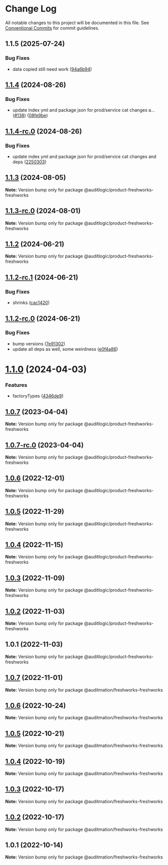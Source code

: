 # Change Log

All notable changes to this project will be documented in this file.
See [Conventional Commits](https://conventionalcommits.org) for commit guidelines.

## 1.1.5 (2025-07-24)


### Bug Fixes

* data copied still need work ([94a6b94](https://github.com/zerobias-org/product/commit/94a6b942fb0516367548599d739529536132755a))





## [1.1.4](https://github.com/auditlogic/product/compare/@auditlogic/product-freshworks-freshworks@1.1.3...@auditlogic/product-freshworks-freshworks@1.1.4) (2024-08-26)


### Bug Fixes

* update index yml and package json for prod/service cat changes a… ([#138](https://github.com/auditlogic/product/issues/138)) ([08fe9be](https://github.com/auditlogic/product/commit/08fe9beb1c8457462a19bc69caa02e6212d97e1a))





## [1.1.4-rc.0](https://github.com/auditlogic/product/compare/@auditlogic/product-freshworks-freshworks@1.1.3...@auditlogic/product-freshworks-freshworks@1.1.4-rc.0) (2024-08-26)


### Bug Fixes

* update index yml and package json for prod/service cat changes and deps ([2250303](https://github.com/auditlogic/product/commit/225030363a363608240135b7ebed386b28f01e4b))





## [1.1.3](https://github.com/auditlogic/product/compare/@auditlogic/product-freshworks-freshworks@1.1.2...@auditlogic/product-freshworks-freshworks@1.1.3) (2024-08-05)

**Note:** Version bump only for package @auditlogic/product-freshworks-freshworks





## [1.1.3-rc.0](https://github.com/auditlogic/product/compare/@auditlogic/product-freshworks-freshworks@1.1.2...@auditlogic/product-freshworks-freshworks@1.1.3-rc.0) (2024-08-01)

**Note:** Version bump only for package @auditlogic/product-freshworks-freshworks





## [1.1.2](https://github.com/auditlogic/product/compare/@auditlogic/product-freshworks-freshworks@1.1.2-rc.1...@auditlogic/product-freshworks-freshworks@1.1.2) (2024-06-21)

**Note:** Version bump only for package @auditlogic/product-freshworks-freshworks





## [1.1.2-rc.1](https://github.com/auditlogic/product/compare/@auditlogic/product-freshworks-freshworks@1.1.2-rc.0...@auditlogic/product-freshworks-freshworks@1.1.2-rc.1) (2024-06-21)


### Bug Fixes

* shrinks ([cac1420](https://github.com/auditlogic/product/commit/cac14200fefcd8183ab69fe89a47bd3f70f563e9))





## [1.1.2-rc.0](https://github.com/auditlogic/product/compare/@auditlogic/product-freshworks-freshworks@1.1.0...@auditlogic/product-freshworks-freshworks@1.1.2-rc.0) (2024-06-21)


### Bug Fixes

* bump versions ([7e91302](https://github.com/auditlogic/product/commit/7e913023b8b312150ed7762c32fbbe616be71de5))
* update all deps as well, some weirdness ([e0f4a86](https://github.com/auditlogic/product/commit/e0f4a864714e2d3de6bbf3da014d5312fe53be2f))





# [1.1.0](https://github.com/auditlogic/product/compare/@auditlogic/product-freshworks-freshworks@1.0.7...@auditlogic/product-freshworks-freshworks@1.1.0) (2024-04-03)


### Features

* factoryTypes ([4346de9](https://github.com/auditlogic/product/commit/4346de92693aee892fccf725338ffc7b80ab182b))





## [1.0.7](https://github.com/auditlogic/product/compare/@auditlogic/product-freshworks-freshworks@1.0.6...@auditlogic/product-freshworks-freshworks@1.0.7) (2023-04-04)

**Note:** Version bump only for package @auditlogic/product-freshworks-freshworks





## [1.0.7-rc.0](https://github.com/auditlogic/product/compare/@auditlogic/product-freshworks-freshworks@1.0.6...@auditlogic/product-freshworks-freshworks@1.0.7-rc.0) (2023-04-04)

**Note:** Version bump only for package @auditlogic/product-freshworks-freshworks





## [1.0.6](https://github.com/auditlogic/product/compare/@auditlogic/product-freshworks-freshworks@1.0.5...@auditlogic/product-freshworks-freshworks@1.0.6) (2022-12-01)

**Note:** Version bump only for package @auditlogic/product-freshworks-freshworks





## [1.0.5](https://github.com/auditlogic/product/compare/@auditlogic/product-freshworks-freshworks@1.0.4...@auditlogic/product-freshworks-freshworks@1.0.5) (2022-11-29)

**Note:** Version bump only for package @auditlogic/product-freshworks-freshworks





## [1.0.4](https://github.com/auditlogic/product/compare/@auditlogic/product-freshworks-freshworks@1.0.3...@auditlogic/product-freshworks-freshworks@1.0.4) (2022-11-15)

**Note:** Version bump only for package @auditlogic/product-freshworks-freshworks





## [1.0.3](https://github.com/auditlogic/product/compare/@auditlogic/product-freshworks-freshworks@1.0.2...@auditlogic/product-freshworks-freshworks@1.0.3) (2022-11-09)

**Note:** Version bump only for package @auditlogic/product-freshworks-freshworks





## [1.0.2](https://github.com/auditlogic/product/compare/@auditlogic/product-freshworks-freshworks@1.0.1...@auditlogic/product-freshworks-freshworks@1.0.2) (2022-11-03)

**Note:** Version bump only for package @auditlogic/product-freshworks-freshworks





## 1.0.1 (2022-11-03)

**Note:** Version bump only for package @auditlogic/product-freshworks-freshworks





## [1.0.7](https://github.com/auditmation/store-content/compare/@auditmation/freshworks-freshworks@1.0.6...@auditmation/freshworks-freshworks@1.0.7) (2022-11-01)

**Note:** Version bump only for package @auditmation/freshworks-freshworks





## [1.0.6](https://github.com/auditmation/store-content/compare/@auditmation/freshworks-freshworks@1.0.5...@auditmation/freshworks-freshworks@1.0.6) (2022-10-24)

**Note:** Version bump only for package @auditmation/freshworks-freshworks





## [1.0.5](https://github.com/auditmation/store-content/compare/@auditmation/freshworks-freshworks@1.0.4...@auditmation/freshworks-freshworks@1.0.5) (2022-10-21)

**Note:** Version bump only for package @auditmation/freshworks-freshworks





## [1.0.4](https://github.com/auditmation/store-content/compare/@auditmation/freshworks-freshworks@1.0.3...@auditmation/freshworks-freshworks@1.0.4) (2022-10-19)

**Note:** Version bump only for package @auditmation/freshworks-freshworks





## [1.0.3](https://github.com/auditmation/store-content/compare/@auditmation/freshworks-freshworks@1.0.2...@auditmation/freshworks-freshworks@1.0.3) (2022-10-17)

**Note:** Version bump only for package @auditmation/freshworks-freshworks





## [1.0.2](https://github.com/auditmation/store-content/compare/@auditmation/freshworks-freshworks@1.0.1...@auditmation/freshworks-freshworks@1.0.2) (2022-10-17)

**Note:** Version bump only for package @auditmation/freshworks-freshworks





## 1.0.1 (2022-10-14)

**Note:** Version bump only for package @auditmation/freshworks-freshworks
